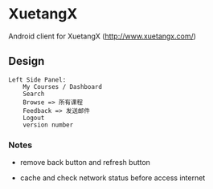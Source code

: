 XuetangX
========

Android client for XuetangX (http://www.xuetangx.com/)


Design
-----

```
Left Side Panel:
    My Courses / Dashboard
    Search
    Browse => 所有课程
    Feedback => 发送邮件
    Logout
    version number
```


### Notes

+ remove back button and refresh button

+ cache and check network status before access internet
